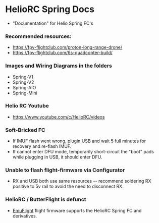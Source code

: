 # HelioRC Spring Docs
* "Documentation" for Helio Spring FC's

### Recommended resources:
* https://fpv-flightclub.com/proton-long-range-drone/
* https://fpv-flightclub.com/6s-quadcopter-build/

### Images and Wiring Diagrams in the folders
* Spring-V1
* Spring-V2
* Spring-AIO
* Spring-Mini

### Helio RC Youtube
* https://www.youtube.com/c/HelioRC/videos

### Soft-Bricked FC
* If IMUF flash went wrong, plugin USB and wait 5 full minutes for recovery and re-flash IMUF.
* If cannot enter DFU mode, temporarily short-circuit the "boot" pads while plugging in USB, it should enter DFU.

### Unable to flash flight-firmware via Configurator
* RX and USB both use same resources -- recommend soldering RX positive to 5v rail to avoid the need to disconnect RX.

### HelioRC / ButterFlight is defunct
* [EmuFlight](https://github.com/emuflight) flight firmware supports the HelioRC Spring FC and derivatives.
